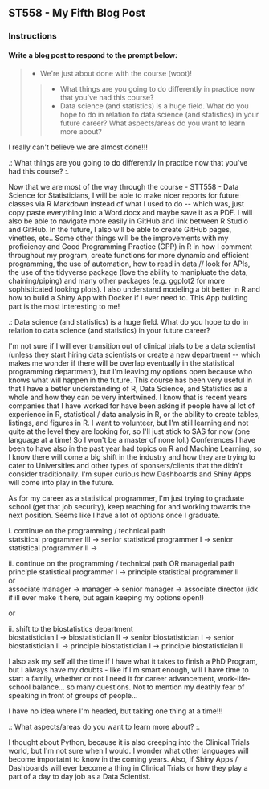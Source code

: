 ## ST558 - My Fifth Blog Post  

<!--
Overview

This assignment is to create a blog post using your github blog.  See below for the blog post prompt. Assesses LO 1.3 and others.
Completion time

The estimated time to complete this assignment is 20-40 minutes.
-->
    
### Instructions  
#### Write a blog post to respond to the prompt below:

> - We're just about done with the course (woot)!  
>>  - What things are you going to do differently in practice now that you've had this course?   
>>  - Data science (and statistics) is a huge field. What do you hope to do in relation to data science (and statistics) in your future career? What aspects/areas do you want to learn more about?   

I really can't believe we are almost done!!!

.: What things are you going to do differently in practice now that you've had this course? :.

Now that we are most of the way through the course - STT558 - Data Science for Statisticians, I will be able to make nicer reports for future classes via R Markdown instead of what I used to do -- which was, just copy paste everything into a Word.docx and maybe save it as a PDF. I will also be able to navigate more easily in GitHub and link between R Studio and GitHub. In the future, I also will be able to create GitHub pages, vinettes, etc.. Some other things will be the improvements with my proficiency and Good Programming Practice (GPP) in R in how I comment throughout my program, create functions for more dynamic and efficient programming, the use of automation, how to read in data // look for APIs, the use of the tidyverse package (love the ability to manipluate the data, chaining/piping) and many other packages (e.g. ggplot2 for more sophisticated looking plots). I also understand modeling a bit better in R and how to build a Shiny App with Docker if I ever need to. This App building part is the most interesting to me!


.: Data science (and statistics) is a huge field. What do you hope to do in relation to data science (and statistics) in your future career? 

I'm not sure if I will ever transition out of clinical trials to be a data scientist (unless they start hiring data scientists or create a new department -- which makes me wonder if there will be overlap eventually in the statistical programming department), but I'm leaving my options open because who knows what will happen in the future. This course has been very useful in that I have a better understanding of R, Data Science, and Statistics as a whole and how they can be very intertwined. I know that is recent years companies that I have worked for have been asking if people have al lot of experience in R, statistical / data analysis in R, or the ability to create tables, listings, and figures in R. I want to volunteer, but I'm still learning and not quite at the level they are looking for, so I'll just stick to SAS for now (one language at a time! So I won't be a master of none lol.) Conferences I have been to have also  in the past year had topics on R and Machine Learning, so I know there will come a big shift in the industry and how they are trying to cater to Universities and other types of sponsers/clients that the didn't consider traditionally. I'm super curious how Dashboards and Shiny Apps will come into play in the future. 

As for my career as a statistical programmer, I'm just trying to graduate school (get that job security), keep reaching for and working towards the next position. Seems like I have a lot of options once I graduate. 

i. continue on the programming / technical path  
statsitical programmer III -> senior statistical programmer I -> senior statistical programmer II ->   

ii. continue on the programming / technical path OR managerial path  
principle statistical programmer I -> principle statistical programmer II  
or  
associate manager -> manager -> senior manager -> associate director (idk if ill ever make it here, but again keeping my options open!)  

or  
 
ii. shift to the biostatistics department    
biostatistician I -> biostatistician II -> senior biostatistician I -> senior biostatistician II -> principle biostatistician I -> principle biostatistician II

I also ask my self all the time if I have what it takes to finish a PhD Program, but I always have my doubts - like if I'm smart enough, will I have time to start a family, whether or not I need it for career advancement, work-life-school balance... so many questions. Not to mention my deathly fear of speaking in front of groups of people...

I have no idea where I'm headed, but taking one thing at a time!!!


.: What aspects/areas do you want to learn more about? :.

I thought about Python, because it is also creeping into the Clinical Trials world, but I'm not sure when I would. I wonder what other languages will become importatnt to know in the coming years. Also, if Shiny Apps / Dashboards will ever become a thing in Clinical Trials or how they play a part of a day to day job as a Data Scientist.

<!--
Your blog post can be written in a conversational tone or more formally (however you want to represent yourself).  There is no word count or anything like that, just make sure you answer the prompts above to receive full credit.

Submit the URL for your (rendered) github blog post in the text box.  
-->
